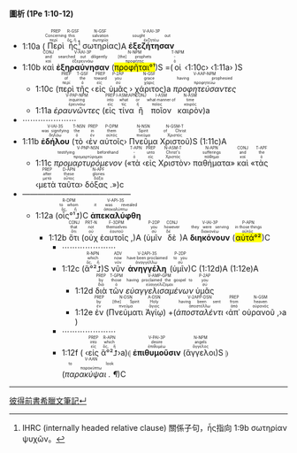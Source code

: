#### 圖析 (1Pe 1:10-12)

  

- 1:10a (<RUBY><ruby><ruby>Περὶ<rt>περί</rt></ruby><rt>Concerning</rt></ruby><rt>PREP</rt></RUBY> <RUBY><ruby><ruby>ἧς<rt>ὅς, ἥ</rt></ruby><rt>this</rt></ruby><rt>R-GSF</rt></RUBY>[^1] <RUBY><ruby><ruby>σωτηρίας<rt>σωτηρία</rt></ruby><rt>salvation</rt></ruby><rt>N-GSF</rt></RUBY>)A <RUBY><ruby><ruby><strong>ἐξεζήτησαν</strong><rt>ἐκζητέω</rt></ruby><rt>sought out</rt></ruby><rt>V-AAI-3P</rt></RUBY>
- 1:10b <RUBY><ruby><ruby>καὶ<rt>καί</rt></ruby><rt>and</rt></ruby><rt>CONJ</rt></RUBY> <RUBY><ruby><ruby><strong>ἐξηραύνησαν</strong><rt>ἐξερευνάω</rt></ruby><rt>searched out diligently</rt></ruby><rt>V-AAI-3P</rt></RUBY> (<RUBY><ruby><ruby><mark>προφῆται°¹</mark><rt>προφήτης</rt></ruby><rt>[the] prophets</rt></ruby><rt>N-NPM</rt></RUBY>)S =(<RUBY><ruby><ruby>οἱ<rt>ὁ</rt></ruby><rt>-</rt></ruby><rt>T-NPM</rt></RUBY> ‹1:10c› ‹1:11a› )S
	- 1:10c  (<RUBY><ruby><ruby>περὶ<rt>περί</rt></ruby><rt>of</rt></ruby><rt>PREP</rt></RUBY> <RUBY><ruby><ruby>τῆς<rt>ὁ</rt></ruby><rt>the</rt></ruby><rt>T-GSF</rt></RUBY> ‹<RUBY><ruby><ruby>εἰς<rt>εἰς</rt></ruby><rt>toward</rt></ruby><rt>PREP</rt></RUBY> <RUBY><ruby><ruby>ὑμᾶς<rt>σύ</rt></ruby><rt>you</rt></ruby><rt>P-2AP</rt></RUBY> › <RUBY><ruby><ruby>χάριτος<rt>χάρις</rt></ruby><rt>grace</rt></ruby><rt>N-GSF</rt></RUBY>)a <RUBY><ruby><ruby><em>προφητεύσαντες</em><rt>προφητεύω</rt></ruby><rt>having prophesied</rt></ruby><rt>V-AAP-NPM</rt></RUBY>
	- 1:11a <RUBY><ruby><ruby><em>ἐραυνῶντες</em><rt>ἐρευνάω</rt></ruby><rt>inquiring</rt></ruby><rt>V-PAP-NPM</rt></RUBY> (<RUBY><ruby><ruby>εἰς<rt>εἰς</rt></ruby><rt>into</rt></ruby><rt>PREP</rt></RUBY> <RUBY><ruby><ruby>τίνα<rt>τίς</rt></ruby><rt>what</rt></ruby><rt>I-ASM⁞APN<strong></strong></rt></RUBY> <RUBY><ruby><ruby>ἢ<rt>ἤ</rt></ruby><rt>or</rt></ruby><rt>CONJ</rt></RUBY> <RUBY><ruby><ruby>ποῖον<rt>ποῖος</rt></ruby><rt>what manner of</rt></ruby><rt>I-ASM</rt></RUBY> <RUBY><ruby><ruby>καιρὸν<rt>καιρός</rt></ruby><rt>time</rt></ruby><rt>N-ASM</rt></RUBY>)a
- ⋯⋯⋯⋯⋯⋯⋯
- 1:11b <RUBY><ruby><ruby><strong>ἐδήλου</strong><rt>δηλόω</rt></ruby><rt>was signifying</rt></ruby><rt>V-IAI-3S</rt></RUBY> (<RUBY><ruby><ruby>τὸ<rt>ὁ</rt></ruby><rt>the</rt></ruby><rt>T-NSN</rt></RUBY> ‹<RUBY><ruby><ruby>ἐν<rt>ἐν</rt></ruby><rt>in</rt></ruby><rt>PREP</rt></RUBY> <RUBY><ruby><ruby>αὐτοῖς<rt>αὐτός</rt></ruby><rt>them</rt></ruby><rt>P-DPM</rt></RUBY>› <RUBY><ruby><ruby>Πνεῦμα<rt>πνεῦμα</rt></ruby><rt>Spirit</rt></ruby><rt>N-NSN</rt></RUBY> <RUBY><ruby><ruby>Χριστοῦ<rt>Χριστός</rt></ruby><rt>of Christ</rt></ruby><rt>N-GSM-T</rt></RUBY>)S (1:11c)A
	- 1:11c <RUBY><ruby><ruby><em>προμαρτυρόμενον</em><rt>προμαρτύρομαι</rt></ruby><rt>testifying beforehand</rt></ruby><rt>V-PNP-NSN</rt></RUBY> («<RUBY><ruby><ruby>τὰ<rt>ὁ</rt></ruby><rt>-</rt></ruby><rt>T-APN</rt></RUBY> ‹<RUBY><ruby><ruby>εἰς<rt>εἰς</rt></ruby><rt>unto</rt></ruby><rt>PREP</rt></RUBY> <RUBY><ruby><ruby>Χριστὸν<rt>Χριστός</rt></ruby><rt>Christ's</rt></ruby><rt>N-ASM-T</rt></RUBY>› <RUBY><ruby><ruby>παθήματα<rt>πάθημα</rt></ruby><rt>sufferings</rt></ruby><rt>N-APN</rt></RUBY>» <RUBY><ruby><ruby>καὶ<rt>καί</rt></ruby><rt>and</rt></ruby><rt>CONJ</rt></RUBY> «<RUBY><ruby><ruby>τὰς<rt>ὁ</rt></ruby><rt>the</rt></ruby><rt>T-APF</rt></RUBY> ‹<RUBY><ruby><ruby>μετὰ<rt>μετά</rt></ruby><rt>after</rt></ruby><rt>PREP</rt></RUBY> <RUBY><ruby><ruby>ταῦτα<rt>οὗτος</rt></ruby><rt>these</rt></ruby><rt>D-APN</rt></RUBY>› <RUBY><ruby><ruby>δόξας .<rt>δόξα</rt></ruby><rt>glories</rt></ruby><rt>N-APF</rt></RUBY>»)c
- ——————————————
	- 1:12a (<RUBY><ruby><ruby>οἷς°¹⮥<rt>ὅς, ἥ</rt></ruby><rt>to whom</rt></ruby><rt>R-DPM</rt></RUBY>)C <RUBY><ruby><ruby><strong>ἀπεκαλύφθη</strong><rt>ἀποκαλύπτω</rt></ruby><rt>it was revealed</rt></ruby><rt>V-API-3S</rt></RUBY>
		- 1:12b <RUBY><ruby><ruby>ὅτι<rt>ὅτι</rt></ruby><rt>that</rt></ruby><rt>CONJ</rt></RUBY> (<RUBY><ruby><ruby>οὐχ<rt>οὐ</rt></ruby><rt>not</rt></ruby><rt>PRT-N</rt></RUBY> <RUBY><ruby><ruby>ἑαυτοῖς ,<rt>ἑαυτοῦ</rt></ruby><rt>themselves</rt></ruby><rt>F-3DPM</rt></RUBY>)A (<RUBY><ruby><ruby>ὑμῖν<rt>σύ</rt></ruby><rt>you</rt></ruby><rt>P-2DP</rt></RUBY> <RUBY><ruby><ruby>δὲ<rt>δέ</rt></ruby><rt>however</rt></ruby><rt>CONJ</rt></RUBY>)A <RUBY><ruby><ruby><strong>διηκόνουν</strong><rt>διακονέω</rt></ruby><rt>they were serving</rt></ruby><rt>V-IAI-3P</rt></RUBY> (<RUBY><ruby><ruby><mark>αὐτά°²</mark><rt>αὐτός</rt></ruby><rt>in those things</rt></ruby><rt>P-APN</rt></RUBY>)C 
			- ⋯⋯⋯⋯⋯⋯⋯
			- 1:12c (<RUBY><ruby><ruby>ἃ°²⮥<rt>ὅς, ἥ</rt></ruby><rt>which</rt></ruby><rt>R-NPN</rt></RUBY>)S <RUBY><ruby><ruby>νῦν<rt>νῦν</rt></ruby><rt>now</rt></ruby><rt>ADV</rt></RUBY> <RUBY><ruby><ruby><strong>ἀνηγγέλη</strong><rt>ἀναγγέλλω</rt></ruby><rt>have been proclaimed</rt></ruby><rt>V-2API-3S</rt></RUBY> (<RUBY><ruby><ruby>ὑμῖν<rt>σύ</rt></ruby><rt>to you</rt></ruby><rt>P-2DP</rt></RUBY>)C (1:12d)A (1:12e)A
				- 1:12d <RUBY><ruby><ruby>διὰ<rt>διά</rt></ruby><rt>by</rt></ruby><rt>PREP</rt></RUBY> <RUBY><ruby><ruby>τῶν<rt>ὁ</rt></ruby><rt>those</rt></ruby><rt>T-GPM</rt></RUBY> <RUBY><ruby><ruby><em>εὐαγγελισαμένων</em><rt>εὐαγγελίζομαι</rt></ruby><rt>having proclaimed the gospel to</rt></ruby><rt>V-AMP-GPM</rt></RUBY> <RUBY><ruby><ruby>ὑμᾶς<rt>σύ</rt></ruby><rt>you</rt></ruby><rt>P-2AP</rt></RUBY>
				- 1:12e <RUBY><ruby><ruby>ἐν<rt>ἐν</rt></ruby><rt>by</rt></ruby><rt>PREP</rt></RUBY> (<RUBY><ruby><ruby>Πνεύματι<rt>πνεῦμα</rt></ruby><rt>[the] Spirit</rt></ruby><rt>N-DSN</rt></RUBY> <RUBY><ruby><ruby>Ἁγίῳ<rt>ἅγιος</rt></ruby><rt>Holy</rt></ruby><rt>A-DSN</rt></RUBY>) +(<RUBY><ruby><ruby><em>ἀποσταλέντι</em><rt>ἀποστέλλω</rt></ruby><rt>having been sent</rt></ruby><rt>V-2APP-DSN</rt></RUBY> ‹<RUBY><ruby><ruby>ἀπ᾽<rt>ἀπό</rt></ruby><rt>from</rt></ruby><rt>PREP</rt></RUBY> <RUBY><ruby><ruby>οὐρανοῦ ,<rt>οὐρανός</rt></ruby><rt>heaven</rt></ruby><rt>N-GSM</rt></RUBY>›a )
			- ⋯⋯⋯⋯⋯⋯⋯
			- 1:12f ( ‹<RUBY><ruby><ruby>εἰς<rt>εἰς</rt></ruby><rt>into</rt></ruby><rt>PREP</rt></RUBY> <RUBY><ruby><ruby>ἃ°²⮥<rt>ὅς, ἥ</rt></ruby><rt>which</rt></ruby><rt>R-APN</rt></RUBY>›a)⦇ <RUBY><ruby><ruby><strong>ἐπιθυμοῦσιν</strong><rt>ἐπιθυμέω</rt></ruby><rt>desire</rt></ruby><rt>V-PAI-3P</rt></RUBY> (<RUBY><ruby><ruby>ἄγγελοι<rt>ἄγγελος</rt></ruby><rt>angels</rt></ruby><rt>N-NPM</rt></RUBY>)S ⦈(<RUBY><ruby><ruby><em>παρακύψαι . ¶</em><rt>παρακύπτω</rt></ruby><rt>to look</rt></ruby><rt>V-AAN</rt></RUBY>)C
---
[彼得前書希臘文筆記↵](1Peter-Notes.md)


[^1]: IHRC (internally headed relative clause) 關係子句，ἧς指向 1:9b σωτηρίαν ψυχῶν。